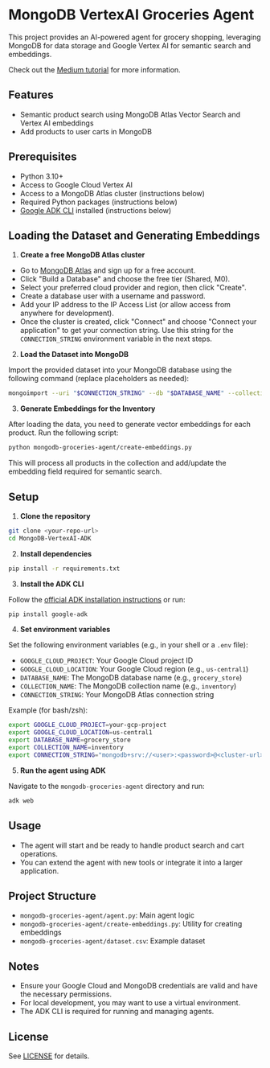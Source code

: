 # MongoDB VertexAI Groceries Agent

This project provides an AI-powered agent for grocery shopping, leveraging MongoDB for data storage and Google Vertex AI for semantic search and embeddings.

Check out the [Medium tutorial](https://medium.com/google-cloud/build-a-python-ai-agent-in-15-minutes-with-google-adk-and-mongodb-atlas-vector-search-groceries-b6c4af017629) for more information.

## Features
- Semantic product search using MongoDB Atlas Vector Search and Vertex AI embeddings
- Add products to user carts in MongoDB

## Prerequisites
- Python 3.10+
- Access to Google Cloud Vertex AI
- Access to a MongoDB Atlas cluster (instructions below)
- Required Python packages (instructions below)
- [Google ADK CLI](https://github.com/google/adk) installed (instructions below)

## Loading the Dataset and Generating Embeddings

1. **Create a free MongoDB Atlas cluster**

- Go to [MongoDB Atlas](https://mongodb.com/try?utm_campaign=devrel&utm_source=github&utm_medium=cta&utm_content=google-cloud-adk-grocery-agent&utm_term=stanimira.vlaeva) and sign up for a free account.
- Click "Build a Database" and choose the free tier (Shared, M0).
- Select your preferred cloud provider and region, then click "Create".
- Create a database user with a username and password.
- Add your IP address to the IP Access List (or allow access from anywhere for development).
- Once the cluster is created, click "Connect" and choose "Connect your application" to get your connection string. Use this string for the `CONNECTION_STRING` environment variable in the next steps.

2. **Load the Dataset into MongoDB**

Import the provided dataset into your MongoDB database using the following command (replace placeholders as needed):

```bash
mongoimport --uri "$CONNECTION_STRING" --db "$DATABASE_NAME" --collection "$COLLECTION_NAME" --type csv --headerline --file mongodb-groceries-agent/dataset.csv
```

3. **Generate Embeddings for the Inventory**

After loading the data, you need to generate vector embeddings for each product. Run the following script:

```bash
python mongodb-groceries-agent/create-embeddings.py
```

This will process all products in the collection and add/update the embedding field required for semantic search.


## Setup

1. **Clone the repository**

```bash
git clone <your-repo-url>
cd MongoDB-VertexAI-ADK
```

2. **Install dependencies**

```bash
pip install -r requirements.txt
```

3. **Install the ADK CLI**

Follow the [official ADK installation instructions](https://github.com/google/adk#installation) or run:

```bash
pip install google-adk
```

4. **Set environment variables**

Set the following environment variables (e.g., in your shell or a `.env` file):

- `GOOGLE_CLOUD_PROJECT`: Your Google Cloud project ID
- `GOOGLE_CLOUD_LOCATION`: Your Google Cloud region (e.g., `us-central1`)
- `DATABASE_NAME`: The MongoDB database name (e.g., `grocery_store`)
- `COLLECTION_NAME`: The MongoDB collection name (e.g., `inventory`)
- `CONNECTION_STRING`: Your MongoDB Atlas connection string

Example (for bash/zsh):

```bash
export GOOGLE_CLOUD_PROJECT=your-gcp-project
export GOOGLE_CLOUD_LOCATION=us-central1
export DATABASE_NAME=grocery_store
export COLLECTION_NAME=inventory
export CONNECTION_STRING="mongodb+srv://<user>:<password>@<cluster-url>/"
```

5. **Run the agent using ADK**

Navigate to the `mongodb-groceries-agent` directory and run:

```bash
adk web
```

## Usage
- The agent will start and be ready to handle product search and cart operations.
- You can extend the agent with new tools or integrate it into a larger application.

## Project Structure
- `mongodb-groceries-agent/agent.py`: Main agent logic
- `mongodb-groceries-agent/create-embeddings.py`: Utility for creating embeddings
- `mongodb-groceries-agent/dataset.csv`: Example dataset

## Notes
- Ensure your Google Cloud and MongoDB credentials are valid and have the necessary permissions.
- For local development, you may want to use a virtual environment.
- The ADK CLI is required for running and managing agents.

## License
See [LICENSE](LICENSE) for details.
